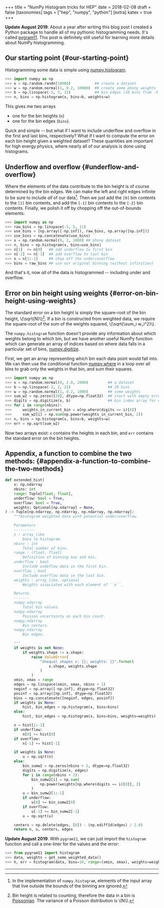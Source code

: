 +++
title = "NumPy Histogram tricks for HEP"
date = 2018-02-08
draft = false
[taxonomies]
tags = ["hep", "numpy", "python"]
[extra]
katex = true
+++

**Update August 2019**: About a year after writing this blog post I
created a Python package to handle all of my pythonic histogramming
needs. It's called [pygram11](https://github.com/douglasdavis/pygram11). This post is definitely still useful
for learning more details about NumPy histogramming.


## Our starting point {#our-starting-point}

Histogramming some data is simple using [numpy.histogram](https://docs.scipy.org/doc/numpy/reference/generated/numpy.histogram.html).

```python
>>> import numpy as np
>>> x = np.random.randn(10000)           ## create a dataset
>>> w = np.random.normal(1, 0.2, 10000)  ## create some phony weights
>>> b = np.linspace(-5, 5, 11)           ## bin edges (10 bins from -5 to 5)
>>> n, bins = np.histogram(x, bins=b, weights=w)
```

This gives me two arrays

-   one for the bin heights (`n`)
-   one for the bin edges (`bins`).

Quick and simple -- but what if I want to include underflow and
overflow in the first and last bins, respectively? What if I want
to compute the error on each bin height given a weighted dataset?
These quantities are important for high energy physics, where
nearly all of our analysis is done using histograms.


## Underflow and overflow {#underflow-and-overflow}

Where the elements of the data contribute to the bin height is of
course determined by the bin edges. We can make the left and right
edges infinite to be sure to include _all_ of our data[^1]. Then we
just add the `[0]` bin contents to the `[1]` bin contents, and add the
`[-1]` bin contents to the `[-2]` bin contents. Finally, we polish it
off by chopping off the out-of-bounds elements:

```python
>>> import numpy as np
>>> raw_bins = np.linspace(-5, 5, 11)
>>> use_bins = [np.array([-np.inf]), raw_bins, np.array([np.inf])]
>>> use_bins = np.concatenate(use_bins)
>>> x = np.random.normal(0, 2, 1000) ## phony dataset
>>> n, bins = np.histogram(x, bins=use_bins)
>>> n[1]  += n[0]   ## add underflow to first bin
>>> n[-2] += n[-1]  ## add overflow to last bin
>>> n = n[1:-1]     ## chop off the under/overflow
>>> bins = raw_bins ## use our original binning (without infinities)
```

And that's it, now _all_ of the data is histogrammed -- including
under and overflow.


## Error on bin height using weights {#error-on-bin-height-using-weights}

The standard error on a bin height is simply the square-root of
the bin height, \\(\sqrt{N}\\)[^2]. If a bin is constructed from
weighted data, we require the square-root of the sum of the
weights squared, \\(\sqrt{\sum\_i w\_i^2}\\).

The `numpy.histogram` function doesn't provide any information
about which weights belong to which bin, but we have another
useful NumPy function which can generate an array of indices based
on where data falls in a particular set of bins, [numpy.digitize](https://docs.scipy.org/doc/numpy/reference/generated/numpy.digitize.html).

First, we get an array representing which bin each data point
would fall into. We can then use the conditional function
[numpy.where](https://docs.scipy.org/doc/numpy/reference/generated/numpy.where.html) in a loop over all bins to grab only the weights in
that bin, and sum their squares.

```python
>>> import numpy as np
>>> x = np.random.normal(0, 2.0, 1000)         ## a dataset
>>> b = np.linspace(-2, 2, 21)                 ## 20 bins
>>> w = np.random.normal(1, 0.2, 1000)         ## some weights
>>> sum_w2 = np.zeros([20], dtype=np.float32)  ## start with empty errors
>>> digits = np.digitize(x, b)                 ## bin index array for each data element
>>> for i in range(nbins):
>>>     weights_in_current_bin = w[np.where(digits == i)[0]]
>>>     sum_w2[i] = np.sum(np.power(weights_in_current_bin, 2))
>>> n, bins = np.histogram(x, bins=b, weights=w)
>>> err = np.sqrt(sum_w2)
```

Now two arrays exist: `n` contains the heights in each bin, and
`err` contains the standard error on the bin heights.


## Appendix, a function to combine the two methods: {#appendix-a-function-to-combine-the-two-methods}

```python
def extended_hist(
    x: np.ndarray
    nbins: int
    range: Tuple[float, float],
    underflow: bool = True,
    overflow: bool = True,
    weights: Optional[np.ndarray] = None,
) -> Tuple[np.ndarray, np.ndarray, np.ndarray, np.ndarray]:
    """Histogram weighted data with potential under/overflow.

    Parameters
    ----------
    x : array_like
        Data to histogram.
    nbins : int
        Total number of bins.
    range : (float, float)
        Definition of binning max and min.
    underflow : bool
        Include undeflow data in the first bin.
    overflow : bool
        Include overflow data in the last bin.
    weights : array_like, optional
        Weights associated with each element of ``x``.

    Returns
    -------
    numpy.ndarray
        Total bin values.
    numpy.ndarray
        Poisson uncertainty on each bin count.
    numpy.ndarray
        Bin centers.
    numpy.ndarray
        Bin edges.

    """
    if weights is not None:
        if weights.shape != x.shape:
            raise ValueError(
                "Unequal shapes x: {}; weights: {}".format(
                    x.shape, weights.shape
                )
            )
    xmin, xmax = range
    edges = np.linspace(xmin, xmax, nbins + 1)
    neginf = np.array([-np.inf], dtype=np.float32)
    posinf = np.array([np.inf], dtype=np.float32)
    bins = np.concatenate([neginf, edges, posinf])
    if weights is None:
        hist, bin_edges = np.histogram(x, bins=bins)
    else:
        hist, bin_edges = np.histogram(x, bins=bins, weights=weights)

    n = hist[1:-1]
    if underflow:
        n[0] += hist[0]
    if overflow:
        n[-1] += hist[-1]

    if weights is None:
        u = np.sqrt(n)
    else:
        bin_sumw2 = np.zeros(nbins + 2, dtype=np.float32)
        digits = np.digitize(x, edges)
        for i in range(nbins + 2):
            bin_sumw2[i] = np.sum(
                np.power(weights[np.where(digits == i)[0]], 2)
            )
        u = bin_sumw2[1:-1]
        if underflow:
            u[0] += bin_sumw2[0]
        if overflow:
            u[-1] += bin_sumw2[-1]
        u = np.sqrt(u)

    centers = np.delete(edges, [0]) - (np.ediff1d(edges) / 2.0)
    return n, u, centers, edges
```

**Update August 2019**: With `pygram11`, we can just import the
`histogram` function and call a one-liner for the values and the
error:

```python
>>> from pygram11 import histogram
>>> data, weights = get_some_weighted_data()
>>> h, err = histogram(data, bins=10, range=(xmin, xmax), weights=weights, flow=True)
```

---

[^1]: In the implementation of `numpy.histogram`, elements of the
    input array that live outside the bounds of the binning are
    ignored.

[^2]: Bin height is related to counting, therefore the data in a bin
    is
    [Poissonian](https://en.wikipedia.org/wiki/Poisson_distribution).
    The variance of a Poisson distribution is \\(N\\).
